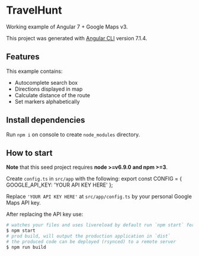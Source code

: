 # TravelHunt

Working example of Angular 7 + Google Maps v3.

This project was generated with [Angular CLI](https://github.com/angular/angular-cli) version 7.1.4.

## Features

This example contains:
- Autocomplete search box
- Directions displayed in map
- Calculate distance of the route
- Set markers alphabetically

## Install dependencies

Run `npm i` on console to create `node_modules` directory.

## How to start
**Note** that this seed project requires  **node >=v6.9.0 and npm >=3**.

Create `config.ts` in `src/app` with the following:
export const CONFIG = {
  GOOGLE_API_KEY: 'YOUR API KEY HERE'
};

Replace `'YOUR API KEY HERE'` at `src/app/config.ts` by your personal Google Maps API key.

After replacing the API key use:

```bash
# watches your files and uses livereload by default run `npm start` for a dev server. Navigate to `http://localhost:4200/`. The app will automatically reload if you change any of the source files.
$ npm start
# prod build, will output the production application in `dist`
# the produced code can be deployed (rsynced) to a remote server
$ npm run build
```
